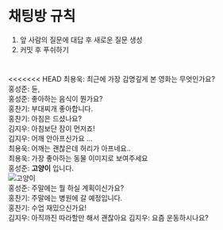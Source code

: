 # 채팅방 규칙
1. 앞 사람의 질문에 대답 후 새로운 질문 생성
2. 커밋 후 푸쉬하기

#

<<<<<<< HEAD
최용욱: 최근에 가장 감명깊게 본 영화는 무엇인가요?<br>
홍성준: 듄, <br>
홍성준: 좋아하는 음식이 뭔가요?<br>
홍찬기: 부대찌개 좋아합니다.<br>
홍찬기: 아침은 드셨나요?<br>
김지우: 아침보단 잠이 먼저죠!<br>
김지우: 어깨 안아프신가요 ...<br>
최용욱: 어깨는 괜찮은데 허리가 아프네요..<br>
최용욱: 가장 좋아하는 동물 이미지로 보여주세요 <br>
홍성준: **고양이** 입니다. <br>
![고양이](https://cdn.pixabay.com/photo/2016/03/28/12/35/cat-1285634_960_720.png)<br>
홍성준: 주말에는 뭘 하실 계획이신가요? <br>
홍찬기: 주말에는 병원에 갈 예정입니다.<br>
홍찬기: 수업 재밌으신가요!<br>
김지우: 아직까진 따라할만 해서 괜찮아요 
김지우: 요즘 운동하시나요?